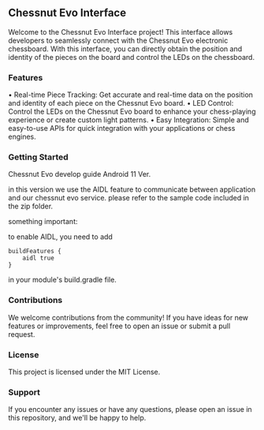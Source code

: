 ## Chessnut Evo Interface
Welcome to the Chessnut Evo Interface project! This interface allows developers to seamlessly connect with the Chessnut Evo electronic chessboard. With this interface, you can directly obtain the position and identity of the pieces on the board and control the LEDs on the chessboard.
### Features
•	Real-time Piece Tracking: Get accurate and real-time data on the position and identity of each piece on the Chessnut Evo board.
•	LED Control: Control the LEDs on the Chessnut Evo board to enhance your chess-playing experience or create custom light patterns.
•	Easy Integration: Simple and easy-to-use APIs for quick integration with your applications or chess engines.
### Getting Started
Chessnut Evo develop guide Android 11 Ver.

in this version we use the AIDL feature to communicate between application and our chessnut evo service. please refer to the sample code included in the zip folder.

something important:

to enable AIDL, you need to add 

    buildFeatures {
        aidl true
    }

in your module's build.gradle file.
### Contributions
We welcome contributions from the community! If you have ideas for new features or improvements, feel free to open an issue or submit a pull request.
### License
This project is licensed under the MIT License.
### Support
If you encounter any issues or have any questions, please open an issue in this repository, and we'll be happy to help.

